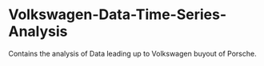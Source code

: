 # Volkswagen-Data-Time-Series-Analysis
Contains the analysis of Data leading up to Volkswagen buyout of Porsche.
